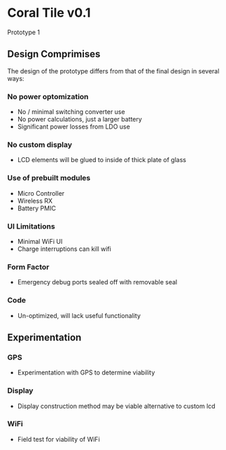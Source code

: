 # Coral Tile v0.1

Prototype 1

## Design Comprimises

The design of the prototype differs from that of the final design in several ways:

### No power optomization
* No / minimal switching converter use
* No power calculations, just a larger battery
* Significant power losses from LDO use
### No custom display
* LCD elements will be glued to inside of thick plate of glass
### Use of prebuilt modules
* Micro Controller
* Wireless RX
* Battery PMIC
### UI Limitations
* Minimal WiFi UI
* Charge interruptions can kill wifi
### Form Factor
* Emergency debug ports sealed off with removable seal
### Code
* Un-optimized, will lack useful functionality



## Experimentation

### GPS
* Experimentation with GPS to determine viability
### Display
* Display construction method may be viable alternative to custom lcd
### WiFi
* Field test for viability of WiFi 
